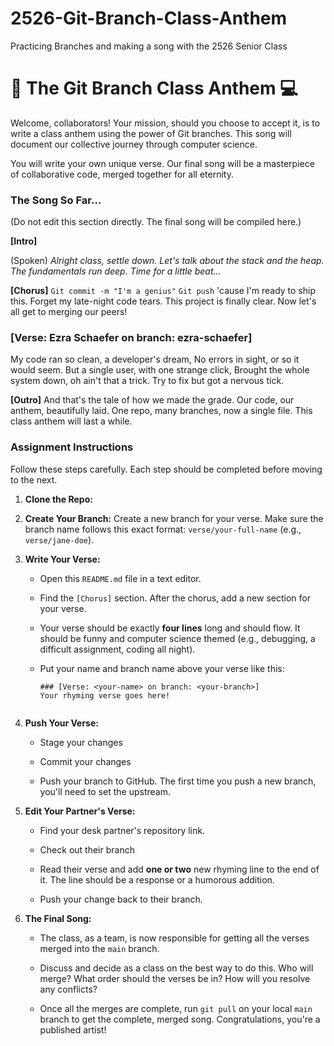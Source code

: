 # 2526-Git-Branch-Class-Anthem
Practicing Branches and making a song with the 2526 Senior Class
# 🎸 The Git Branch Class Anthem 💻

Welcome, collaborators! Your mission, should you choose to accept it, is to write a class anthem using the power of Git branches. This song will document our collective journey through computer science.

You will write your own unique verse. Our final song will be a masterpiece of collaborative code, merged together for all eternity.

### **The Song So Far...**

(Do not edit this section directly. The final song will be compiled here.)

**[Intro]**

(Spoken)
*Alright class, settle down.*
*Let's talk about the stack and the heap.*
*The fundamentals run deep.*
*Time for a little beat...*

**[Chorus]**
`Git commit -m "I'm a genius"`
`Git push` 'cause I'm ready to ship this.
Forget my late-night code tears.
This project is finally clear.
Now let's all get to merging our peers!

### [Verse: Ezra Schaefer on branch: ezra-schaefer]

My code ran so clean, a developer's dream,
No errors in sight, or so it would seem.
But a single user, with one strange click,
Brought the whole system down, oh ain't that a trick.
Try to fix but got a nervous tick.

**[Outro]**
And that's the tale of how we made the grade.
Our code, our anthem, beautifully laid.
One repo, many branches, now a single file.
This class anthem will last a while.

### **Assignment Instructions**

Follow these steps carefully. Each step should be completed before moving to the next.

1. **Clone the Repo:**

2. **Create Your Branch:** Create a new branch for your verse. Make sure the branch name follows this exact format: `verse/your-full-name` (e.g., `verse/jane-doe`).

3. **Write Your Verse:**

   * Open this `README.md` file in a text editor.

   * Find the `[Chorus]` section. After the chorus, add a new section for your verse.

   * Your verse should be exactly **four lines** long and should flow. It should be funny and computer science themed (e.g., debugging, a difficult assignment, coding all night).

   * Put your name and branch name above your verse like this:

     ```
     ### [Verse: <your-name> on branch: <your-branch>]
     Your rhyming verse goes here!
     
     
     ```

4. **Push Your Verse:**

   * Stage your changes

   * Commit your changes

   * Push your branch to GitHub. The first time you push a new branch, you'll need to set the upstream.

5. **Edit Your Partner's Verse:**

   * Find your desk partner's repository link.

   * Check out their branch

   * Read their verse and add **one or two** new rhyming line to the end of it. The line should be a response or a humorous addition.

   * Push your change back to their branch.

6. **The Final Song:**

   * The class, as a team, is now responsible for getting all the verses merged into the `main` branch.

   * Discuss and decide as a class on the best way to do this. Who will merge? What order should the verses be in? How will you resolve any conflicts?

   * Once all the merges are complete, run `git pull` on your local `main` branch to get the complete, merged song. Congratulations, you're a published artist!